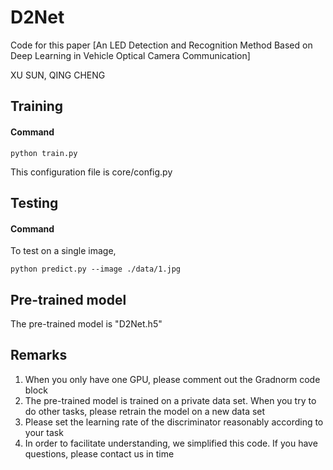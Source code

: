 # D2Net

Code for this paper [An LED Detection and Recognition Method Based on Deep Learning in Vehicle Optical Camera Communication]

XU SUN,  QING CHENG


## Training

#### Command

```python train.py```

This configuration file is core/config.py



## Testing

#### Command

To test on a single image,

```python predict.py --image ./data/1.jpg```


## Pre-trained model

The pre-trained model is "D2Net.h5"

## Remarks

1. When you only have one GPU, please comment out the Gradnorm code block
2. The pre-trained model is trained on a private data set. When you try to do other tasks, please retrain the model on a new data set
3. Please set the learning rate of the discriminator reasonably according to your task
4. In order to facilitate understanding, we simplified this code. If you have questions, please contact us in time


```

